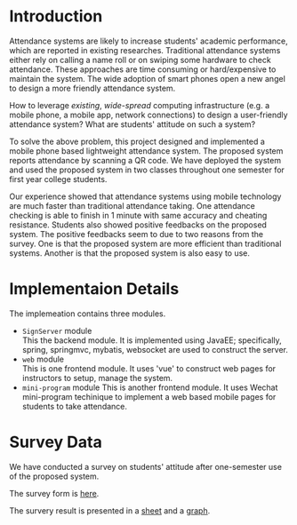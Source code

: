 # Introduction
Attendance systems are likely to increase students' academic performance, which are reported in existing researches. Traditional attendance systems either rely on calling a name roll or on swiping some hardware to check attendance. These approaches are time consuming or hard/expensive to maintain the system. The wide adoption of smart phones open a new angel to design a more friendly attendance system.

How to leverage *existing*, *wide-spread* computing infrastructure (e.g. a mobile phone, a mobile app, network connections) to design a user-friendly attendance system?
What are students' attitude on such a system?

To solve the above problem, this project designed and implemented a mobile phone based lightweight attendance system. The proposed system reports attendance by scanning a QR code. We have deployed the system and used the proposed system in two classes throughout one semester for first year college students.

Our experience showed that attendance systems using mobile technology are much faster than traditional attendance taking. One attendance checking is able to finish in 1 minute with same accuracy and cheating resistance. Students also showed positive feedbacks on the proposed system. The positive feedbacks seem to due to two reasons from the survey. One is that the proposed system are more efficient than traditional systems. Another is that the proposed system is also easy to use.

# Implementaion Details
The implemeation contains three modules.
* `SignServer` module  
This the backend module. It is implemented using JavaEE; specifically, spring, springmvc, mybatis, websocket are used to construct the server.
* `web` module    
This is one frontend module. It uses 'vue' to construct web pages for instructors to setup, manage the system.
* `mini-program` module 
This is another frontend module. It uses Wechat mini-program techinique to implement a web based mobile pages for students to take attendance.

# Survey Data
We have conducted a survey on students' attitude after one-semester use of the proposed system.

The survey form is [here](/survey%20form.pdf).

The survery result is presented in a [sheet](/survey%20results%20sheet.xlsx) and a [graph](/survey%20results%20in%20graph.pdf).
